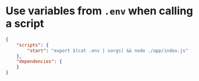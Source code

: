 # Use variables from `.env` when calling a script

```json
{
    "scripts": {
        "start": "export $(cat .env | xargs) && node ./app/index.js"
    },
    "dependencies": {
    }
}
